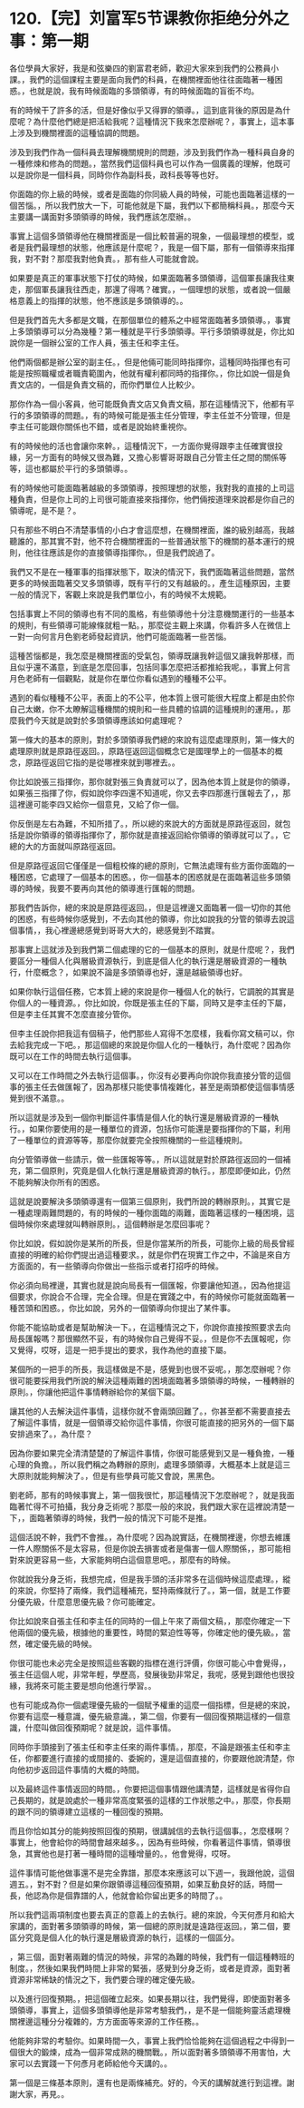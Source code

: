 # 120.【完】刘富军5节课教你拒绝分外之事：第一期

各位學員大家好，我是和弦樂四的劉富君老師，歡迎大家來到我們的公務員小課。，我們的這個課程主要是面向我們的科員，在機關裡面他往往面臨著一種困惑。，也就是說，我有時候面臨的多頭領導，有的時候面臨的盲銜不均。

有的時候干了許多的活，但是好像似乎又得罪的領導。，這到底背後的原因是為什麼呢？為什麼他們總是把活給我呢？這種情況下我來怎麼辦呢？，事實上，這本事上涉及到機關裡面的這種協調的問題。

涉及到我們作為一個科員去理解機關規則的問題，涉及到我們作為一種科員自身的一種修煉和修為的問題。，當然我們這個科員也可以作為一個廣義的理解，他既可以是說你是一個科員，同時你作為副科長，政科長等等也好。

你面臨的你上級的時候，或者是面臨的你同級人員的時候，可能也面臨著這樣的一個苦惱。，所以我們放大一下，可能他就是下屬，我們以下都簡稱科員。，那麼今天主要講一講面對多頭領導的時候，我們應該怎麼辦。。

事實上這個多頭領導他在機關裡面是一個比較普遍的現象，一個最理想的模型，或者是我們最理想的狀態，他應該是什麼呢？，我是一個下屬，那有一個領導來指揮我，對不對？那麼我對他負責。，那有些人可能就會說。

如果要是真正的軍事狀態下打仗的時候，如果面臨著多頭領導，這個軍長讓我往東走，那個軍長讓我往西走，那還了得嗎？確實。，一個理想的狀態，或者說一個嚴格意義上的指揮的狀態，他不應該是多頭領導的。。

但是我們首先大多都是文職，在那個單位的體系之中經常面臨著多頭領導。，事實上多頭領導可以分為幾種？第一種就是平行多頭領導。平行多頭領導就是，你比如說你是一個辦公室的工作人員，張主任和李主任。

他們兩個都是辦公室的副主任。，但是他倆可能同時指揮你，這種同時指揮也有可能是按照職權或者職責範圍內，他就有權利都同時的指揮你。，你比如說一個是負責文店的，一個是負責文稿的，而你們單位人比較少。

那你作為一個小客員，他可能既負責文店又負責文稿，那在這種情況下，他都有平行的多頭領導的問題。，有的時候可能是張主任分管理，李主任並不分管理，但是李主任可能跟你關係也不錯，或者是說始終重視你。

有的時候他的活也會讓你來幹。，這種情況下，一方面你覺得跟李主任確實很投緣，另一方面有的時候又很為難，又擔心影響哥哥跟自己分管主任之間的關係等等，這也都屬於平行的多頭領導。。

有的時候他可能面臨著越級的多頭領導，按照理想的狀態，我對我的直接的上司這種負責，但是你上司的上司很可能直接來指揮你，他們倆按道理來說都是你自己的領導呢，是不是？。

只有那些不明白不清楚事情的小白才會這麼想，在機關裡面，誰的級別越高，我越聽誰的，那其實不對，他不符合機關裡面的一些普通狀態下的機關的基本運行的規則，他往往應該是你的直接領導指揮你。，但是我們說過了。

我們又不是在一種軍事的指揮狀態下，取決的情況下，我們面臨著這些問題，當然更多的時候面臨著交叉多頭領導，既有平行的又有越級的。，產生這種原因，主要一般的情況下，客觀上來說是我們單位小，有的時候不太規範。

包括事實上不同的領導也有不同的風格，有些領導他十分注意機關運行的一些基本的規則，有些領導可能線條就粗一點。，那麼從主觀上來講，你看許多人在微信上一對一向何言月色劉老師發起資訊，他們可能面臨著一些苦惱。

這種苦惱都是，我怎麼是機關裡面的受氣包，領導既讓我幹這個又讓我幹那樣，而且似乎還不滿意，到底是怎麼回事，包括同事怎麼把活都推給我呢。，事實上何言月色老師有一個觀點，就是你在單位你看似遇到的種種不公平。

遇到的看似種種不公平，表面上的不公平，他本質上很可能很大程度上都是由於你自己太嫩，你不太瞭解這種機關的規則和一些具體的協調的這種規則的運用。，那麼我們今天就是說對於多頭領導應該如何處理呢？

第一條大的基本的原則，對於多頭領導我們總的來說有這麼處理原則，第一條大的處理原則就是原路徑返回。，原路徑返回這個概念它是國理學上的一個基本的概念，原路徑返回它指的是從哪裡來就到哪裡去。。

你比如說張三指揮你，那你就對張三負責就可以了，因為他本質上就是你的領導，如果張三指揮了你，假如說你李四還不知道呢，你又去李四那進行匯報去了，，那這裡邊可能李四又給你一個意見，又給了你一個。

你反倒是左右為難，不知所措了。，所以總的來說大的方面就是原路徑返回，就包括是說你領導的領導指揮你了，那你就是直接返回給你領導的領導就可以了。，它總的大的方面就叫原路徑返回。

但是原路徑返回它僅僅是一個粗校條的總的原則，它無法處理有些方面你面臨的一種困惑，它處理了一個基本的困惑。，你一個基本的困惑就是在面臨著這些多頭領導的時候，我要不要再向其他的領導進行匯報的問題。

那我們告訴你，總的來說是原路徑返回。，但是這裡邊又面臨著一個一切你的其他的困惑，有些時候你感覺到，不去向其他的領導，你比如說我的分管的領導去說這個事情，，我心裡邊總感覺到哥哥大大的，總感覺到不踏實。

那事實上這就涉及到我們第二個處理的它的一個基本的原則，就是什麼呢？，我們要區分一種個人化與層級資源執行，到底是個人化的執行還是層級資源的一種執行，什麼概念？，如果說不論是多頭領導也好，還是越級領導也好。

如果你執行這個任務，它本質上總的來說是你一種個人化的執行，它調脫的其實是你個人的一種資源。，你比如說，你既是張主任的下屬，同時又是李主任的下屬，但是李主任其實不怎麼直接分管你。

但李主任說你把我這有個稿子，他們那些人寫得不怎麼樣，我看你寫文稿可以，你去給我完成一下吧。，那這個總的來說是你個人化的一種執行，為什麼呢？因為你既可以在工作的時間去執行這個事。

又可以在工作時間之外去執行這個事。，你沒有必要再向你說你我直接分管的這個事的張主任去做匯報了，因為那樣只能使事情複雜化，甚至是兩頭都使這個事情感覺到很不滿意。。

所以這就是涉及到一個你判斷這件事情是個人化的執行還是層級資源的一種執行。，如果你要使用的是一種單位的資源，包括你可能還是要指揮你的下屬，利用了一種單位的資源等等，那麼你就要完全按照機關的一些這種規則。

向分管領導做一些請示，做一些匯報等等。，所以這就是對於原路徑返回的一個補充，第二個原則，究竟是個人化執行還是層級資源的執行。，那麼即便如此，仍然不能夠解決你所有的困惑。

這就是說要解決多頭領導還有一個第三個原則，我們所說的轉辦原則。，其實它是一種處理兩難問題的，有的時候的一種你面臨的兩難，面臨著這樣的一種困境，這個時候你來處理就叫轉辦原則。，這個轉辦是怎麼回事呢？

你比如說，假如說你是某所的所長，但是你當某所的所長，可能你上級的局長曾經直接的明確的給你們提出過這種要求。，就是你們在現實工作之中，不論是來自方方面面的，有一些領導向你做出一些指示或者打招呼的時候。

你必須向局裡邊，其實也就是說向局長有一個匯報，你要讓他知道。，因為他提這個要求，你說合不合理，完全合理。但是在實踐之中，有的時候你可能就面臨著一種苦頭和困惑。，你比如說，另外的一個領導向你提出了某件事。

你能不能協助或者是幫助解決一下。，在這種情況之下，你說你直接按照要求去向局長匯報嗎？那很顯然不妥，有的時候你自己覺得不妥。，但是你不去匯報呢，你又覺得，哎呀，這是一把手提出的要求，我作為他的直接下屬。

某個所的一把手的所長，我這樣做是不是，感覺到也很不妥呢。，那怎麼辦呢？你很可能要採用我們所說的解決這種兩難的困境面臨著多頭領導的時候，一種轉辦的原則。，你讓他把這件事情轉辦給你的某個下屬。

讓其他的人去解決這件事情，這樣你就不會兩頭回難了。，你甚至都不需要直接去了解這件事情，就是一個領導交給你這件事情，你很可能直接的把另外的一個下屬安排過來了。，為什麼？

因為你要如果完全清清楚楚的了解這件事情，你很可能感覺到又是一種負擔，一種心理的負擔。，所以我們稱之為轉辦的原則，處理多頭領導，大概基本上就是這三大原則就能夠解決了。，但是有些學員可能又會說，黑黑色。

劉老師，那有的時候事實上，第一個我很忙，那這種情況下怎麼辦呢？，就是我面臨著忙得不可拍攝，我分身乏術呢？那麼一般的來說，我們跟大家在這裡說清楚一下，，面臨著領導的時候，我們一般的情況下可能不是推。

這個活說不幹，我們不會推。，為什麼呢？因為說實話，在機關裡邊，你想去維護一件人際關係不是太容易，但是你說去損害或者是傷害一個人際關係，，那可能相對來說更容易一些，大家能夠明白這個意思吧。，那麼有的時候。

你就說我分身乏術，我想完成，但是我手頭的活非常多在這個時候這麼處理。，縱的來說，你堅持了兩條，我們這種補充，堅持兩條就行了。，第一個，就是工作要分優先級，什麼意思優先級？你可能確定。

你比如說來自張主任和李主任的同時的一個上午來了兩個文稿，，那麼你確定一下他兩個的優先級，根據他的重要性，時間的緊迫性等等，你確定他的優先級。，當然，確定優先級的時候。

你很可能也未必完全是按照這些客觀的指標在進行評價，你很可能心中會覺得，，張主任這個人呢，非常年輕，學歷高，發展後勁非常足，我呢，感覺到跟他也很投緣，我將來可能主要是想向他進行學習。。

也有可能成為你一個處理優先級的一個賦予權重的這麼一個指標，但是總的來說，你要有這麼一種意識，優先級意識。，第二個，你要有一個回復預期這樣的一個意識，什麼叫做回復預期呢？就是說，這件事情。

同時你手頭接到了張主任和李主任來的兩件事情。，那麼，不論是跟張主任和李主任，你都要進行直接的或間接的、委婉的，還是這個直接的，你要跟他說清楚，你向他初步返回這件事情的大概的時間。

以及最終這件事情返回的時間。，你要把這個事情跟他講清楚，這樣就是省得你自己長期的，就是說處於一種非常高度緊張的這樣的工作狀態之中。，那麼，你長期的跟不同的領導建立這樣的一種回復的預期。

而且你恰如其分的能夠按照回復的預期，很講誠信的去執行這個事。，怎麼樣啊？事實上，他會給你的時間會越來越多。，因為有些時候，你看著這件事情，領導很急，其實他也是打著一種時間的這種增量的。，他會覺得，哎呀。

這件事情可能他做事還不是完全靠譜，那麼本來應該可以下週一，我跟他說，這個週五。，對不對？但是如果你跟領導這種回復預期，如果互動良好的話，時間一長，他認為你是個靠譜的人，他就會給你留出更多的時間了。。

所以我們這兩項制度也要去真正的意義上的去執行。總的來說，今天何彥月和給大家講的，面對著多頭領導的時候，第一個總的原則就是遠路徑返回。，第二個，要區分究竟是個人化的執行還是層級資源的執行，這樣的一個區分。

，第三個，面對著兩難的情況的時候，非常的為難的時候，我們有一個這種轉班的制度。，然後如果我們時間上非常的緊張，感覺到分身乏術，或者是資源，面對著資源非常稀缺的情況之下，我們要合理的確定優先級。

以及進行回復預期。，把這個確立起來。如果長期以往，我們覺得，即使面對著多頭領導，事實上，這個多頭領導他是非常考驗我們，，是不是一個能夠靈活處理機關裡邊這種分分複雜的，方方面面等來源的工作任務。。

他能夠非常的考驗你。如果時間一久，事實上我們恰恰能夠在這個過程之中得到一個很大的鍛煉，成為一個非常成熟的機關戰。，所以面對著多頭領導不用害怕，大家可以去實踐一下何彥月老師給他今天講的。。

第一個是三條基本原則，還有也是兩條補充。好的，今天的講解就進行到這裡。謝謝大家，再見。。